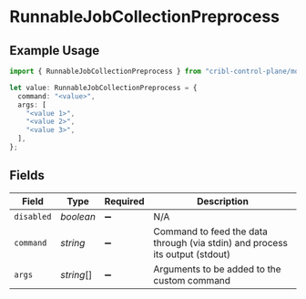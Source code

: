 # RunnableJobCollectionPreprocess

## Example Usage

```typescript
import { RunnableJobCollectionPreprocess } from "cribl-control-plane/models";

let value: RunnableJobCollectionPreprocess = {
  command: "<value>",
  args: [
    "<value 1>",
    "<value 2>",
    "<value 3>",
  ],
};
```

## Fields

| Field                                                                        | Type                                                                         | Required                                                                     | Description                                                                  |
| ---------------------------------------------------------------------------- | ---------------------------------------------------------------------------- | ---------------------------------------------------------------------------- | ---------------------------------------------------------------------------- |
| `disabled`                                                                   | *boolean*                                                                    | :heavy_minus_sign:                                                           | N/A                                                                          |
| `command`                                                                    | *string*                                                                     | :heavy_minus_sign:                                                           | Command to feed the data through (via stdin) and process its output (stdout) |
| `args`                                                                       | *string*[]                                                                   | :heavy_minus_sign:                                                           | Arguments to be added to the custom command                                  |